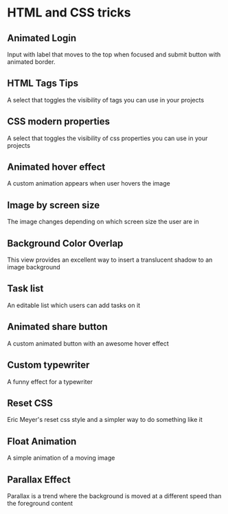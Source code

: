 # HTML and CSS tricks

## Animated Login

Input with label that moves to the top when focused and submit button with animated border.

## HTML Tags Tips

A select that toggles the visibility of tags you can use in your projects

## CSS modern properties

A select that toggles the visibility of css properties you can use in your projects

## Animated hover effect

A custom animation appears when user hovers the image

## Image by screen size

The image changes depending on which screen size the user are in

## Background Color Overlap

This view provides an excellent way to insert a translucent shadow to an image background

## Task list

An editable list which users can add tasks on it

## Animated share button

A custom animated button with an awesome hover effect

## Custom typewriter

A funny effect for a typewriter

## Reset CSS

Eric Meyer's reset css style and a simpler way to do something like it

## Float Animation

A simple animation of a moving image

## Parallax Effect

Parallax is a trend where the background is moved at a different speed than the foreground content